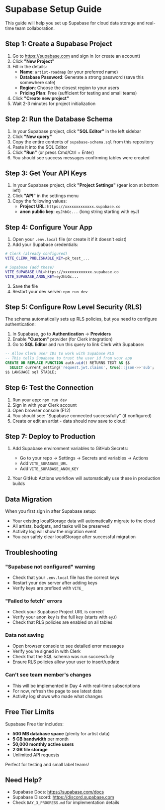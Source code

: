 # Supabase Setup Guide

This guide will help you set up Supabase for cloud data storage and real-time team collaboration.

## Step 1: Create a Supabase Project

1. Go to https://supabase.com and sign in (or create an account)
2. Click **"New Project"**
3. Fill in the details:
   - **Name**: `artist-roadmap` (or your preferred name)
   - **Database Password**: Generate a strong password (save this somewhere safe)
   - **Region**: Choose the closest region to your users
   - **Pricing Plan**: Free (sufficient for testing and small teams)
4. Click **"Create new project"**
5. Wait 2-3 minutes for project initialization

## Step 2: Run the Database Schema

1. In your Supabase project, click **"SQL Editor"** in the left sidebar
2. Click **"New query"**
3. Copy the entire contents of `supabase-schema.sql` from this repository
4. Paste it into the SQL Editor
5. Click **"Run"** (or press Cmd/Ctrl + Enter)
6. You should see success messages confirming tables were created

## Step 3: Get Your API Keys

1. In your Supabase project, click **"Project Settings"** (gear icon at bottom left)
2. Click **"API"** in the settings menu
3. Copy the following values:
   - **Project URL**: `https://xxxxxxxxxxxxx.supabase.co`
   - **anon public key**: `eyJhbGc...` (long string starting with eyJ)

## Step 4: Configure Your App

1. Open your `.env.local` file (or create it if it doesn't exist)
2. Add your Supabase credentials:

```bash
# Clerk (already configured)
VITE_CLERK_PUBLISHABLE_KEY=pk_test_...

# Supabase (add these)
VITE_SUPABASE_URL=https://xxxxxxxxxxxxx.supabase.co
VITE_SUPABASE_ANON_KEY=eyJhbGc...
```

3. Save the file
4. Restart your dev server: `npm run dev`

## Step 5: Configure Row Level Security (RLS)

The schema automatically sets up RLS policies, but you need to configure authentication:

1. In Supabase, go to **Authentication** → **Providers**
2. Enable **"Custom"** provider (for Clerk integration)
3. Go to **SQL Editor** and run this query to link Clerk with Supabase:

```sql
-- Allow Clerk user IDs to work with Supabase RLS
-- This tells Supabase to trust the user_id from your app
CREATE OR REPLACE FUNCTION auth.uid() RETURNS TEXT AS $$
  SELECT current_setting('request.jwt.claims', true)::json->>'sub';
$$ LANGUAGE sql STABLE;
```

## Step 6: Test the Connection

1. Run your app: `npm run dev`
2. Sign in with your Clerk account
3. Open browser console (F12)
4. You should see: "Supabase connected successfully" (if configured)
5. Create or edit an artist - data should now save to cloud!

## Step 7: Deploy to Production

1. Add Supabase environment variables to GitHub Secrets:
   - Go to your repo → Settings → Secrets and variables → Actions
   - Add `VITE_SUPABASE_URL`
   - Add `VITE_SUPABASE_ANON_KEY`

2. Your GitHub Actions workflow will automatically use these in production builds

## Data Migration

When you first sign in after Supabase setup:
- Your existing localStorage data will automatically migrate to the cloud
- All artists, budgets, and tasks will be preserved
- Activity log will show the migration event
- You can safely clear localStorage after successful migration

## Troubleshooting

### "Supabase not configured" warning
- Check that your `.env.local` file has the correct keys
- Restart your dev server after adding keys
- Verify keys are prefixed with `VITE_`

### "Failed to fetch" errors
- Check your Supabase Project URL is correct
- Verify your anon key is the full key (starts with `eyJ`)
- Check that RLS policies are enabled on all tables

### Data not saving
- Open browser console to see detailed error messages
- Verify you're signed in with Clerk
- Check that the SQL schema was run successfully
- Ensure RLS policies allow your user to insert/update

### Can't see team member's changes
- This will be implemented in Day 4 with real-time subscriptions
- For now, refresh the page to see latest data
- Activity log shows who made what changes

## Free Tier Limits

Supabase Free tier includes:
- **500 MB database space** (plenty for artist data)
- **5 GB bandwidth** per month
- **50,000 monthly active users**
- **2 GB file storage**
- Unlimited API requests

Perfect for testing and small label teams!

## Need Help?

- Supabase Docs: https://supabase.com/docs
- Supabase Discord: https://discord.supabase.com
- Check `DAY_3_PROGRESS.md` for implementation details
